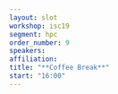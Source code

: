 ```yaml
---
layout: slot
workshop: isc19
segment: hpc
order_number: 9
speakers:
affiliation:
title: "**Coffee Break**"
start: "16:00"
---
```

